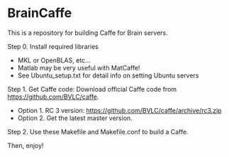 # BrainCaffe

This is a repository for building Caffe for Brain servers.

Step 0. Install required libraries
  - MKL or OpenBLAS, etc...
  - Matlab may be very useful with MatCaffe!
  - See Ubuntu_setup.txt for detail info on setting Ubuntu servers

Step 1. Get Caffe code: 
  Download official Caffe code from https://github.com/BVLC/caffe.
  - Option 1. RC 3 version: https://github.com/BVLC/caffe/archive/rc3.zip
  - Option 2. Get the latest master version.

Step 2. Use these Makefile and Makefile.conf to build a Caffe.

Then, enjoy!
